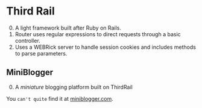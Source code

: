 # Third Rail
0. A light framework built after Ruby on Rails.
0. Router uses regular expressions to direct requests through a basic controller.
0. Uses a WEBRick server to handle session cookies and includes methods to parse parameters.

## MiniBlogger
0.  A _miniature_ blogging platform built on ThirdRail

You `can't quite` find it at [miniblogger.com](#).

